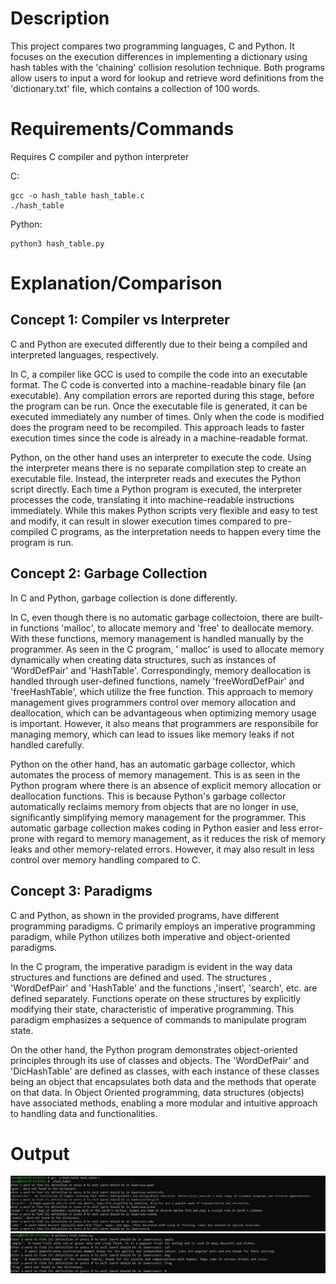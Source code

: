 # Description

This project compares two programming languages, C and Python. It focuses on the execution differences in implementing a dictionary using hash tables with the 'chaining' collision resolution technique. Both programs allow users to input a word for lookup and retrieve word definitions from the 'dictionary.txt' file, which contains a collection of 100 words.

# Requirements/Commands

Requires C compiler and python interpreter

C:

```
gcc -o hash_table hash_table.c
./hash_table
```

Python:

```
python3 hash_table.py

```

# Explanation/Comparison

## Concept 1: Compiler vs Interpreter

C and Python are executed differently due to their being a compiled and interpreted languages, respectively.

In C, a compiler like GCC is used to compile the code into an executable format. The C code is converted into a machine-readable binary file (an executable). Any compilation errors are reported during this stage, before the program can be run. Once the executable file is generated, it can be executed immediately any number of times. Only when the code is modified does the program need to be recompiled. This approach leads to faster execution times since the code is already in a machine-readable format.

Python, on the other hand uses an interpreter to execute the code. Using the interpreter means there is no separate compilation step to create an executable file. Instead, the interpreter reads and executes the Python script directly. Each time a Python program is executed, the interpreter processes the code, translating it into machine-readable instructions immediately. While this makes Python scripts very flexible and easy to test and modify, it can result in slower execution times compared to pre-compiled C programs, as the interpretation needs to happen every time the program is run.

## Concept 2: Garbage Collection

In C and Python, garbage collection is done differently.

In C, even though there is no automatic garbage collectoion, there are built-in functions 'malloc', to allocate memory and 'free' to deallocate memory. With these functions, memory management is handled manually by the programmer. As seen in the C program, ' malloc' is used to allocate memory dynamically when creating data structures, such as instances of 'WordDefPair' and 'HashTable'. Correspondingly, memory deallocation is handled through user-defined functions, namely 'freeWordDefPair' and 'freeHashTable', which utilize the free function. This approach to memory management gives programmers control over memory allocation and deallocation, which can be advantageous when optimizing memory usage is important. However, it also means that programmers are responsibile for managing memory, which can lead to issues like memory leaks if not handled carefully.

Python on the other hand, has an automatic garbage collector, which automates the process of memory management. This is as seen in the Python program where there is an absence of explicit memory allocation or deallocation functions. This is because Python's garbage collector automatically reclaims memory from objects that are no longer in use, significantly simplifying memory management for the programmer. This automatic garbage collection makes coding in Python easier and less error-prone with regard to memory management, as it reduces the risk of memory leaks and other memory-related errors. However, it may also result in less control over memory handling compared to C.

## Concept 3: Paradigms

C and Python, as shown in the provided programs, have different programming paradigms. C primarily employs an imperative programming paradigm, while Python utilizes both imperative and object-oriented paradigms.

In the C program, the imperative paradigm is evident in the way data structures and functions are defined and used. The structures , 'WordDefPair' and 'HashTable' and the functions ,'insert', 'search', etc. are defined separately. Functions operate on these structures by explicitly modifying their state, characteristic of imperative programming. This paradigm emphasizes a sequence of commands to manipulate program state.

On the other hand, the Python program demonstrates object-oriented principles through its use of classes and objects. The 'WordDefPair' and 'DicHashTable' are defined as classes, with each instance of these classes being an object that encapsulates both data and the methods that operate on that data. In Object Oriented programming, data structures (objects) have associated methods, enabling a more modular and intuitive approach to handling data and functionalities.

# Output

![C output](./outputs/c%20output.JPG)
![Python output](./outputs/python%20output.JPG)
